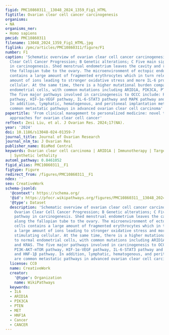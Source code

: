 ```yaml
---
figid: PMC10860311__13048_2024_1359_Fig1_HTML
figtitle: Ovarian clear cell cancer carcinogenesis
organisms:
- NA
organisms_ner:
- Homo sapiens
pmcid: PMC10860311
filename: 13048_2024_1359_Fig1_HTML.jpg
figlink: /pmc/articles/PMC10860311/figure/F1
number: F1
caption: 'Schematic overview of ovarian clear cell cancer carcinogenesis. A Ovarian
  Clear Cell Cancer Progression; B Genetic alterations; C Five main signalling pathway
  in carcinogenesis. Shed menstrual endometrium leaves the cavity and retrograde along
  the fallopian tube to the ovary. The microenvironment of ectopic endometrial cells
  contains a large amount of fragmented erythrocytes which in turn releases a large
  amount of ions leading to stronger oxidative stress and more IL-6 production, stimulating
  cellular. At the same time, there is a higher mutational burden compared to normal
  endometrial cells, with common mutations including ARID1A, PIK3CA, PTEN, and KRAS.
  The five major pathways involved in carcinogenesis to OCCC include: PI3K-AKT-mTOR
  pathway, HIF-1α-VEGF pathway, IL-6-STAT3 pathway and MAPK pathway and HNF-1β pathway.
  In addition, lymphatic, hematogenous, and peritoneal implantation metastasis are
  common metastatic pathways in advanced ovarian clear cell carcinoma'
papertitle: 'From clinical management to personalized medicine: novel therapeutic
  approaches for ovarian clear cell cancer'
reftext: Zesi Liu, et al. J Ovarian Res. 2024;17(NA).
year: '2024'
doi: 10.1186/s13048-024-01359-7
journal_title: Journal of Ovarian Research
journal_nlm_ta: J Ovarian Res
publisher_name: BioMed Central
keywords: Ovarian clear cell carcinoma | ARID1A | Immunotherapy | Targeted therapies
  | Synthetic lethality
automl_pathway: 0.8461052
figid_alias: PMC10860311__F1
figtype: Figure
redirect_from: /figures/PMC10860311__F1
ndex: ''
seo: CreativeWork
schema-jsonld:
  '@context': https://schema.org/
  '@id': https://pfocr.wikipathways.org/figures/PMC10860311__13048_2024_1359_Fig1_HTML.html
  '@type': Dataset
  description: 'Schematic overview of ovarian clear cell cancer carcinogenesis. A
    Ovarian Clear Cell Cancer Progression; B Genetic alterations; C Five main signalling
    pathway in carcinogenesis. Shed menstrual endometrium leaves the cavity and retrograde
    along the fallopian tube to the ovary. The microenvironment of ectopic endometrial
    cells contains a large amount of fragmented erythrocytes which in turn releases
    a large amount of ions leading to stronger oxidative stress and more IL-6 production,
    stimulating cellular. At the same time, there is a higher mutational burden compared
    to normal endometrial cells, with common mutations including ARID1A, PIK3CA, PTEN,
    and KRAS. The five major pathways involved in carcinogenesis to OCCC include:
    PI3K-AKT-mTOR pathway, HIF-1α-VEGF pathway, IL-6-STAT3 pathway and MAPK pathway
    and HNF-1β pathway. In addition, lymphatic, hematogenous, and peritoneal implantation metastasis
    are common metastatic pathways in advanced ovarian clear cell carcinoma'
  license: CC0
  name: CreativeWork
  creator:
    '@type': Organization
    name: WikiPathways
  keywords:
  - IL6
  - ARID1A
  - PIK3CA
  - PTEN
  - MET
  - HNF1A
  - Cancer
  - CANCER
---
```

